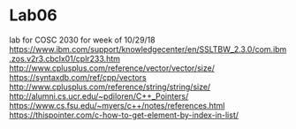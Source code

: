 # Lab06
lab for COSC 2030 for week of 10/29/18
<br>
https://www.ibm.com/support/knowledgecenter/en/SSLTBW_2.3.0/com.ibm.zos.v2r3.cbclx01/cplr233.htm
<br>
http://www.cplusplus.com/reference/vector/vector/size/
<br>
https://syntaxdb.com/ref/cpp/vectors
<br>
http://www.cplusplus.com/reference/string/string/size/
<br>
http://alumni.cs.ucr.edu/~pdiloren/C++_Pointers/
<br>
https://www.cs.fsu.edu/~myers/c++/notes/references.html
<br>
https://thispointer.com/c-how-to-get-element-by-index-in-list/
<br>
